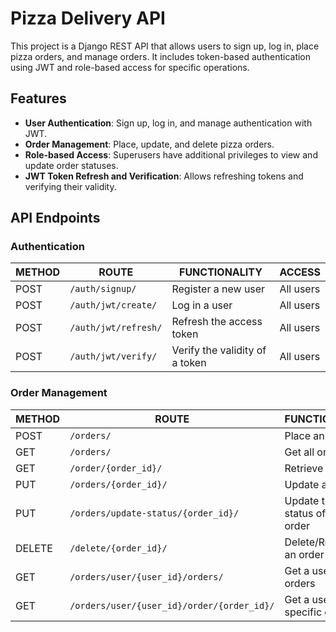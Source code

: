 # Pizza Delivery API

This project is a Django REST API that allows users to sign up, log in, place pizza orders, and manage orders. It includes token-based authentication using JWT and role-based access for specific operations.

## Features

- **User Authentication**: Sign up, log in, and manage authentication with JWT.
- **Order Management**: Place, update, and delete pizza orders.
- **Role-based Access**: Superusers have additional privileges to view and update order statuses.
- **JWT Token Refresh and Verification**: Allows refreshing tokens and verifying their validity.

## API Endpoints

### Authentication

| METHOD | ROUTE               | FUNCTIONALITY                     | ACCESS     |
|--------|---------------------|------------------------------------|------------|
| POST   | `/auth/signup/`      | Register a new user               | All users  |
| POST   | `/auth/jwt/create/`  | Log in a user                     | All users  |
| POST   | `/auth/jwt/refresh/` | Refresh the access token          | All users  |
| POST   | `/auth/jwt/verify/`  | Verify the validity of a token     | All users  |

### Order Management

| METHOD | ROUTE                              | FUNCTIONALITY                         | ACCESS     |
|--------|------------------------------------|----------------------------------------|------------|
| POST   | `/orders/`                         | Place an order                        | All users  |
| GET    | `/orders/`                         | Get all orders                        | All users  |
| GET    | `/order/{order_id}/`               | Retrieve an order                     | Superuser  |
| PUT    | `/orders/{order_id}/`              | Update an order                       | All users  |
| PUT    | `/orders/update-status/{order_id}/`| Update the status of an order         | Superuser  |
| DELETE | `/delete/{order_id}/`              | Delete/Remove an order                | All users  |
| GET    | `/orders/user/{user_id}/orders/`   | Get a user's orders                   | All users  |
| GET    | `/orders/user/{user_id}/order/{order_id}/`| Get a user's specific order    | All users  |


